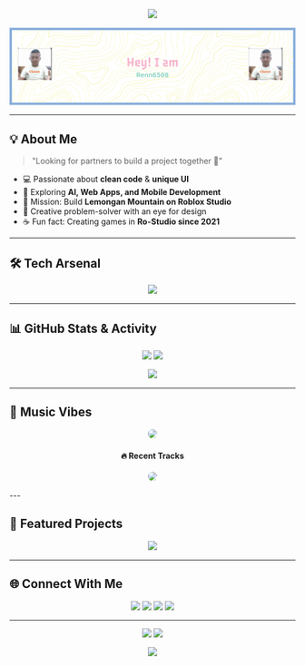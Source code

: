 <!-- 🌟 Header Animasi -->
<p align="center">
  <img src="https://readme-typing-svg.herokuapp.com?font=Fira+Code&weight=600&size=28&duration=4000&pause=1000&color=F7B93E&center=true&vCenter=true&width=900&lines=Hi+There!+👋;I'm+Renn6508;Front+End+Developer+⚡;UI%2FUX+Enthusiast+🎨;Always+learning+new+things+🚀">
</p>

<p align="center">
  <img src="github-header-banner.png" />
</p>

---

## 💡 About Me
> "Looking for partners to build a project together 👀"

- 💻 Passionate about **clean code** & **unique UI**  
- 🚀 Exploring **AI, Web Apps, and Mobile Development**  
- 🎯 Mission: Build **Lemongan Mountain on Roblox Studio**  
- 🎨 Creative problem-solver with an eye for design  
- ☕ Fun fact: Creating games in **Ro-Studio since 2021**  

---

## 🛠 Tech Arsenal
<p align="center">
  <img src="https://skillicons.dev/icons?i=html,css,js,python,php,github,vscode,figma,react,tailwind" />
</p>

---

## 📊 GitHub Stats & Activity
<p align="center">
  <img src="https://github-readme-stats.vercel.app/api?username=Renn6508&show_icons=true&theme=radical&count_private=true&hide_border=true&border_radius=20" height="165" />
  <img src="https://github-readme-streak-stats.herokuapp.com/?user=Renn6508&theme=radical&hide_border=true&border_radius=20" height="165" />
</p>

<p align="center">
  <img src="https://github-readme-activity-graph.vercel.app/graph?username=Renn6508&theme=react-dark&hide_border=true&bg_color=0D1117&color=F7B93E&line=FF0080&point=FFFFFF" />
</p>

---

## 🎵 Music Vibes
<p align="center">
  <img src="https://spotify-github-profile.kittinanx.com/api/view?uid=31p5mkx2xtggun5akrplexqxz5ey&cover_image=true&theme=default&show_offline=false&background_color=121212&interchange=false&bar_color=b14e4e&bar_color_cover=true" width="350" style="border-radius: 20px;" />
</p>

<h4 align="center">🔥 Recent Tracks</h4>
<p align="center">
  <img src="https://spotify-recently-played-readme.vercel.app/api?user=31p5mkx2xtggun5akrplexqxz5ey&count=10" width="399" style="border-radius: 12px;" />
</p>
---

## 🚀 Featured Projects
<p align="center">
  <a href="https://github.com/Renn6508/html_catalog"><img src="https://github-readme-stats.vercel.app/api/pin/?username=Renn6508&repo=html_catalog&theme=radical&border_radius=15&hide_border=true"></a>
</p>

---

## 🌐 Connect With Me
<p align="center">
  <a href="mailto:wilhelmina6508@gmail.com"><img src="https://img.shields.io/badge/-Gmail-D14836?logo=gmail&style=for-the-badge&logoColor=white" /></a>
  <a href="https://instagram.com/mayrenn58_"><img src="https://img.shields.io/badge/-Instagram-E4405F?logo=instagram&style=for-the-badge&logoColor=white" /></a>
  <a href="https://github.com/Renn6508"><img src="https://img.shields.io/badge/-Github-181f48?logo=github&style=for-the-badge&logoColor=white" /></a>
  <a href="https://learn.microsoft.com/en-us/users/wilhelminalorenziawijaya-4296/"><img src="https://img.shields.io/badge/-Microsoft-0078D4?logo=microsoft&style=for-the-badge&logoColor=white" /></a>
</p>

---

<p align="center">
  <img src="https://komarev.com/ghpvc/?username=Renn6508&label=Profile+Views&color=blueviolet&style=for-the-badge" />
  <img src="https://img.shields.io/github/followers/Renn6508?label=Followers&style=for-the-badge&color=ff69b4" />
</p>

<p align="center">
  <img src="https://capsule-render.vercel.app/api?type=waving&color=0:FF0080,100:FFB800&height=120&section=footer"/>
</p>
